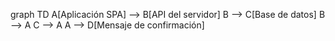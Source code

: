graph TD
    A[Aplicación SPA] --> B[API del servidor]
    B --> C[Base de datos]
    B --> A
    C --> A
    A --> D[Mensaje de confirmación]
